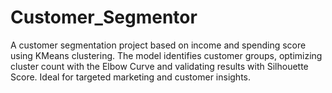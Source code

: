 # Customer_Segmentor
A customer segmentation project based on income and spending score using KMeans clustering. The model identifies customer groups, optimizing cluster count with the Elbow Curve and validating results with Silhouette Score. Ideal for targeted marketing and customer insights.
